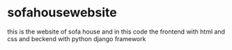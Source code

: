 # sofahousewebsite
this is the website of sofa house and in this code the frontend with html and css and beckend with python django framework
